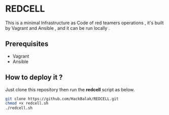 # REDCELL

This is a minimal Infrastructure as Code of red teamers operations , it's built by Vagrant and Ansible , and it can be run locally .

## Prerequisites
 - Vagrant
 - Ansible

## How to deploy it ?

Just clone this repository  then run the **redcell** script as below.

```bash
git clone https://github.com/HackBalak/REDCELL.git
chmod +x redcell.sh
./redcell.sh
```
